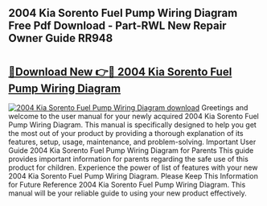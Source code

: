 ## 2004 Kia Sorento Fuel Pump Wiring Diagram Free Pdf Download - Part-RWL New Repair Owner Guide RR948

# <h2><a href="http://dfl0ac.blite.top/?on=2004+Kia+Sorento+Fuel+Pump+Wiring+Diagram">🔗Download New 👉🔴 2004 Kia Sorento Fuel Pump Wiring Diagram</a></h2>

[![2004 Kia Sorento Fuel Pump Wiring Diagram download](https://i.imgur.com/lujVjoI.png)](http://dfl0ac.blite.top/?on=2004+Kia+Sorento+Fuel+Pump+Wiring+Diagram)
Greetings and welcome to the user manual for your newly acquired 2004 Kia Sorento Fuel Pump Wiring Diagram. This manual is specifically designed to help you get the most out of your product by providing a thorough explanation of its features, setup, usage, maintenance, and problem-solving. Important User Guide 2004 Kia Sorento Fuel Pump Wiring Diagram for Parents This guide provides important information for parents regarding the safe use of this product for children. Experience the power of list of features with your new 2004 Kia Sorento Fuel Pump Wiring Diagram. Please Keep This Information for Future Reference 2004 Kia Sorento Fuel Pump Wiring Diagram. This manual will be your reliable guide to using your new product effectively.
